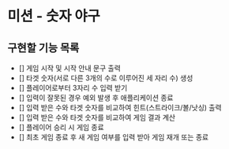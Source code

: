 # 미션 - 숫자 야구

## 구현할 기능 목록
+ [] 게임 시작 및 시작 안내 문구 출력
+ [] 타겟 숫자(서로 다른 3개의 수로 이루어진 세 자리 수) 생성
+ [] 플레이어로부터 3자리 수 입력 받기
+ [] 입력이 잘못된 경우 예외 발생 후 애플리케이션 종료
+ [] 입력 받은 수와 타겟 숫자를 비교하여 힌트(스트라이크/볼/낫싱) 출력
+ [] 입력 받은 수와 타겟 숫자를 비교하여 게임 결과 계산
+ [] 플레이어 승리 시 게임 종료
+ [] 최초 게임 종료 후 새 게임 여부를 입력 받아 게임 재개 또는 종료